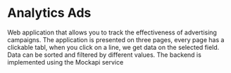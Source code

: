 # Analytics Ads 

Web application that allows you to track the effectiveness of advertising campaigns.
The application is presented on three pages, every page has a clickable tabl, when you click on a line, we get data on the selected field. Data can be sorted and filtered by different values.
The backend is implemented using the Mockapi service